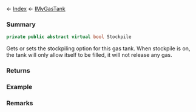 ← [Index](Api-Index) ← [IMyGasTank](Sandbox.ModAPI.Ingame.IMyGasTank)

### Summary

```csharp
private public abstract virtual bool Stockpile
```

Gets or sets the stockpiling option for this gas tank. When stockpile is on, the tank will only allow itself to be filled, it will not release any gas.

### Returns

### Example

### Remarks

